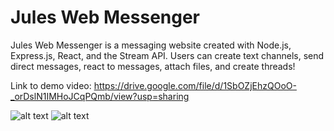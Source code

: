 # Jules Web Messenger
Jules Web Messenger is a messaging website created with Node.js, Express.js, React, and the Stream API.
Users can create text channels, send direct messages, react to messages, attach files, and create threads!

Link to demo video: https://drive.google.com/file/d/1SbOZjEhzQOoO-_orDslN1IMHoJCqPQmb/view?usp=sharing

![alt text](https://hosting.photobucket.com/images/i/Julianaguilar98/loginPage.png)
![alt text](https://hosting.photobucket.com/images/i/Julianaguilar98/chatPage.png)
